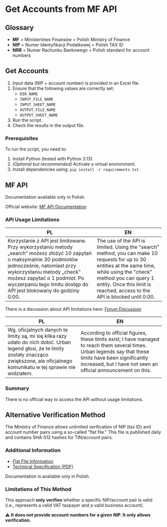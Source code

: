# Get Accounts from MF API

## Glossary
* **MF** = Ministerstwo Finansów = Polish Ministry of Finance
* **NIP** = Numer Identyfikacji Podatkowej = Polish TAX ID
* **NRB** = Numer Rachunku Bankowego = Polish standard for account numbers

## Get Accounts

1. Input data (NIP + account number) is provided in an Excel file.
2. Ensure that the following values are correctly set:
   - `DIR_NAME`
   - `INPUT_FILE_NAME`
   - `INPUT_SHEET_NAME`
   - `OUTPUT_FILE_NAME`
   - `OUTPUT_SHEET_NAME`
3. Run the script.
4. Check the results in the output file.

### Prerequisites
To run the script, you need to:
1. Install Python (tested with Python 3.13).
2. *(Optional but recommended)* Activate a virtual environment.
3. Install dependencies using: `pip install -r requirements.txt`.

## MF API
Documentation available only in Polish.

Official website: [MF API Documentation](https://www.gov.pl/web/kas/api-wykazu-podatnikow-vat)

### API Usage Limitations

|PL|EN|
|-|-|
|Korzystanie z API jest limitowane. Przy wykorzystaniu metody „search” możesz złożyć 10 zapytań o maksymalnie 30 podmiotów jednocześnie, natomiast przy wykorzystaniu metody „check” możesz zapytać o 1 podmiot. Po wyczerpaniu tego limitu dostęp do API jest blokowany do godziny 0:00.|The use of the API is limited. Using the "search" method, you can make 10 requests for up to 30 entities at the same time, while using the "check" method you can query 1 entity. Once this limit is reached, access to the API is blocked until 0:00.|

There is a discussion about API limitations here: [Forum Discussion](https://4programmers.net/Forum/PHP/333944-biala_lista_numerow_kont?p=1655673#id1655673)

|PL|EN|
|-|-|
|Wg. oficjalnych danych te limity są, mi się kilka razy udało do nich dobić. Urban legend głosi, że te limity zostały znacząco zwiększone, ale oficjalnego komunikatu w tej sprawie nie widziałem.|According to official figures, these limits exist; I have managed to reach them several times. Urban legends say that these limits have been significantly increased, but I have not seen an official announcement on this.|

### Summary
There is no official way to access the API without usage limitations.

## Alternative Verification Method
The Ministry of Finance allows unlimited verification of NIP (tax ID) and account number pairs using a so-called "flat file." This file is published daily and contains SHA-512 hashes for TIN/account pairs.

### Additional Information
- [Flat File Information](https://www.podatki.gov.pl/vat/bezpieczna-transakcja/wykaz-podatnikow-vat/plik-plaski/)
- [Technical Specification (PDF)](https://www.podatki.gov.pl/media/5745/specyfikacja-techniczna-pliku-plaskiego_20200826.pdf)

Documentation is available only in Polish.

### Limitations of This Method
This approach **only verifies** whether a specific NIP/account pair is valid (i.e., represents a valid VAT taxpayer and a valid business account).

⚠️ **It does not provide account numbers for a given NIP. It only allows verification.**


